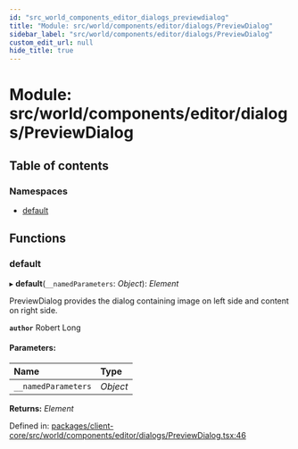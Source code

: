 ```yaml
---
id: "src_world_components_editor_dialogs_previewdialog"
title: "Module: src/world/components/editor/dialogs/PreviewDialog"
sidebar_label: "src/world/components/editor/dialogs/PreviewDialog"
custom_edit_url: null
hide_title: true
---
```


# Module: src/world/components/editor/dialogs/PreviewDialog

## Table of contents

### Namespaces

- [default](src_world_components_editor_dialogs_previewdialog.default.md)

## Functions

### default

▸ **default**(`__namedParameters`: *Object*): *Element*

PreviewDialog provides the dialog containing image on left side and content on right side.

**`author`** Robert Long

#### Parameters:

Name | Type |
:------ | :------ |
`__namedParameters` | *Object* |

**Returns:** *Element*

Defined in: [packages/client-core/src/world/components/editor/dialogs/PreviewDialog.tsx:46](https://github.com/xr3ngine/xr3ngine/blob/77d12cea0/packages/client-core/src/world/components/editor/dialogs/PreviewDialog.tsx#L46)
